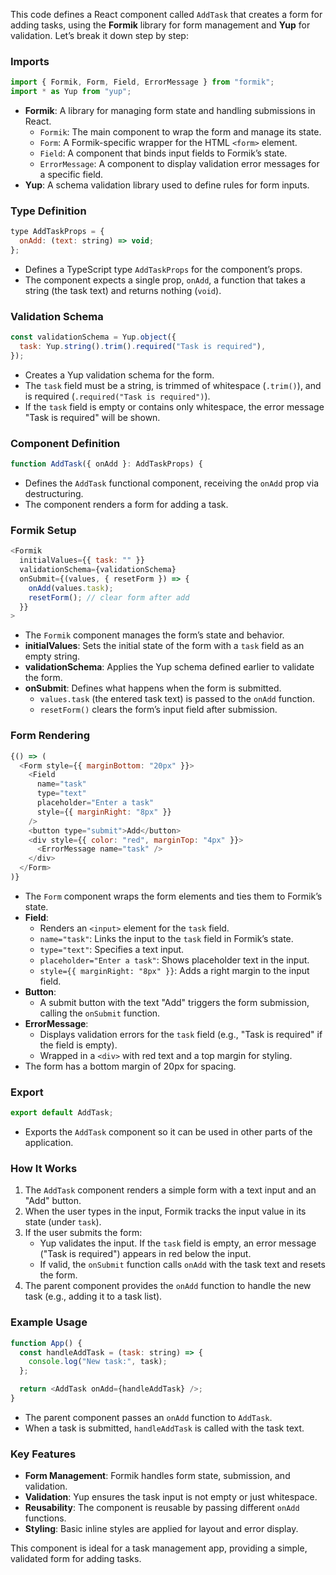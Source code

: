 This code defines a React component called `AddTask` that creates a form for adding tasks, using the **Formik** library for form management and **Yup** for validation. Let’s break it down step by step:

### Imports
```javascript
import { Formik, Form, Field, ErrorMessage } from "formik";
import * as Yup from "yup";
```
- **Formik**: A library for managing form state and handling submissions in React.
  - `Formik`: The main component to wrap the form and manage its state.
  - `Form`: A Formik-specific wrapper for the HTML `<form>` element.
  - `Field`: A component that binds input fields to Formik’s state.
  - `ErrorMessage`: A component to display validation error messages for a specific field.
- **Yup**: A schema validation library used to define rules for form inputs.

### Type Definition
```javascript
type AddTaskProps = {
  onAdd: (text: string) => void;
};
```
- Defines a TypeScript type `AddTaskProps` for the component’s props.
- The component expects a single prop, `onAdd`, a function that takes a string (the task text) and returns nothing (`void`).

### Validation Schema
```javascript
const validationSchema = Yup.object({
  task: Yup.string().trim().required("Task is required"),
});
```
- Creates a Yup validation schema for the form.
- The `task` field must be a string, is trimmed of whitespace (`.trim()`), and is required (`.required("Task is required")`).
- If the `task` field is empty or contains only whitespace, the error message "Task is required" will be shown.

### Component Definition
```javascript
function AddTask({ onAdd }: AddTaskProps) {
```
- Defines the `AddTask` functional component, receiving the `onAdd` prop via destructuring.
- The component renders a form for adding a task.

### Formik Setup
```javascript
<Formik
  initialValues={{ task: "" }}
  validationSchema={validationSchema}
  onSubmit={(values, { resetForm }) => {
    onAdd(values.task);
    resetForm(); // clear form after add
  }}
>
```
- The `Formik` component manages the form’s state and behavior.
- **initialValues**: Sets the initial state of the form with a `task` field as an empty string.
- **validationSchema**: Applies the Yup schema defined earlier to validate the form.
- **onSubmit**: Defines what happens when the form is submitted.
  - `values.task` (the entered task text) is passed to the `onAdd` function.
  - `resetForm()` clears the form’s input field after submission.

### Form Rendering
```javascript
{() => (
  <Form style={{ marginBottom: "20px" }}>
    <Field
      name="task"
      type="text"
      placeholder="Enter a task"
      style={{ marginRight: "8px" }}
    />
    <button type="submit">Add</button>
    <div style={{ color: "red", marginTop: "4px" }}>
      <ErrorMessage name="task" />
    </div>
  </Form>
)}
```
- The `Form` component wraps the form elements and ties them to Formik’s state.
- **Field**:
  - Renders an `<input>` element for the `task` field.
  - `name="task"`: Links the input to the `task` field in Formik’s state.
  - `type="text"`: Specifies a text input.
  - `placeholder="Enter a task"`: Shows placeholder text in the input.
  - `style={{ marginRight: "8px" }}`: Adds a right margin to the input field.
- **Button**:
  - A submit button with the text "Add" triggers the form submission, calling the `onSubmit` function.
- **ErrorMessage**:
  - Displays validation errors for the `task` field (e.g., "Task is required" if the field is empty).
  - Wrapped in a `<div>` with red text and a top margin for styling.
- The form has a bottom margin of 20px for spacing.

### Export
```javascript
export default AddTask;
```
- Exports the `AddTask` component so it can be used in other parts of the application.

### How It Works
1. The `AddTask` component renders a simple form with a text input and an "Add" button.
2. When the user types in the input, Formik tracks the input value in its state (under `task`).
3. If the user submits the form:
   - Yup validates the input. If the `task` field is empty, an error message ("Task is required") appears in red below the input.
   - If valid, the `onSubmit` function calls `onAdd` with the task text and resets the form.
4. The parent component provides the `onAdd` function to handle the new task (e.g., adding it to a task list).

### Example Usage
```javascript
function App() {
  const handleAddTask = (task: string) => {
    console.log("New task:", task);
  };

  return <AddTask onAdd={handleAddTask} />;
}
```
- The parent component passes an `onAdd` function to `AddTask`.
- When a task is submitted, `handleAddTask` is called with the task text.

### Key Features
- **Form Management**: Formik handles form state, submission, and validation.
- **Validation**: Yup ensures the task input is not empty or just whitespace.
- **Reusability**: The component is reusable by passing different `onAdd` functions.
- **Styling**: Basic inline styles are applied for layout and error display.

This component is ideal for a task management app, providing a simple, validated form for adding tasks.